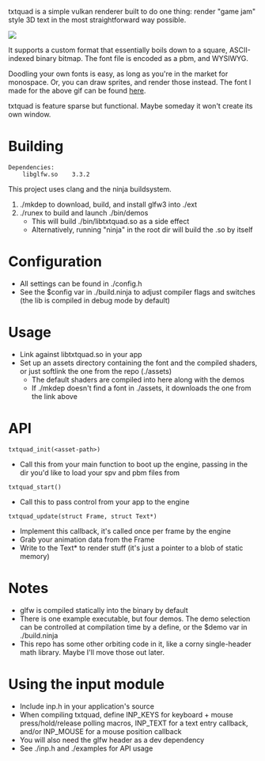 txtquad is a simple vulkan renderer built to do one thing:
render "game jam" style 3D text in the most straightforward way possible.

![](media/2bp.gif)

It supports a custom format that essentially boils down
to a square, ASCII-indexed binary bitmap.
The font file is encoded as a pbm, and WYSIWYG.

Doodling your own fonts is easy,
as long as you're in the market for monospace.
Or, you can draw sprites, and render those instead.
The font I made for the above gif
can be found [here](https://github.com/acgaudette/kufont-ascii).

txtquad is feature sparse but functional.
Maybe someday it won't create its own window.

# Building

```
Dependencies:
    libglfw.so    3.3.2
```

This project uses clang and the ninja buildsystem.

1. ./mkdep to download, build, and install glfw3 into ./ext
2. ./runex to build and launch ./bin/demos
   - This will build ./bin/libtxtquad.so as a side effect
   - Alternatively,
     running "ninja" in the root dir
     will build the .so by itself

# Configuration

- All settings can be found in ./config.h
- See the $config var in ./build.ninja
  to adjust compiler flags and switches
  (the lib is compiled in debug mode by default)

# Usage

- Link against libtxtquad.so in your app
- Set up an assets directory
  containing the font and the compiled shaders,
  or just softlink the one from the repo (./assets)
  - The default shaders are compiled into here along with the demos
  - If ./mkdep doesn't find a font in ./assets,
    it downloads the one from the link above

# API

`txtquad_init(<asset-path>)`
- Call this from your main function to boot up the engine,
  passing in the dir you'd like to load your spv and pbm files from

`txtquad_start()`
- Call this to pass control
  from your app to the engine

`txtquad_update(struct Frame, struct Text*)`
- Implement this callback,
  it's called once per frame by the engine
- Grab your animation data from the Frame
- Write to the Text* to render stuff
  (it's just a pointer to a blob of static memory)

# Notes

- glfw is compiled statically into the binary by default
- There is one example executable, but four demos.
  The demo selection can be controlled at compilation time by a define,
  or the $demo var in ./build.ninja
- This repo has some other orbiting code in it,
  like a corny single-header math library.
  Maybe I'll move those out later.

# Using the input module

- Include inp.h in your application's source
- When compiling txtquad,
  define INP_KEYS for keyboard + mouse press/hold/release polling macros,
  INP_TEXT for a text entry callback,
  and/or INP_MOUSE for a mouse position callback
- You will also need the glfw header as a dev dependency
- See ./inp.h and ./examples for API usage
